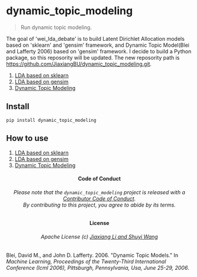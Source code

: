 
# dynamic_topic_modeling

> Run dynamic topic modeling.


<!-- README.md is generated from README.Rmd. Please edit that file -->


<!-- badges: start -->

<!-- badges: end -->

The goal of 'wei_lda_debate' is to build Latent Dirichlet Allocation
models based on 'sklearn' and 'gensim' framework, and Dynamic Topic
Model(Blei and Lafferty 2006) based on 'gensim' framework. I decide to
build a Python package, so this reposority will be updated. The new
reposority path is
<https://github.com/JiaxiangBU/dynamic_topic_modeling.git>.


1.  [LDA based on
    sklearn](https://nbviewer.jupyter.org/urls/jiaxiangbu.github.io/dynamic_topic_modeling/sklearn-lda.ipynb)
2.  [LDA based on
    gensim](https://nbviewer.jupyter.org/urls/jiaxiangbu.github.io/dynamic_topic_modeling/gensim-lda.ipynb)
3.  [Dynamic Topic
    Modeling](https://nbviewer.jupyter.org/urls/jiaxiangbu.github.io/dynamic_topic_modeling/dtm.ipynb)


## Install

`pip install dynamic_topic_modeling`

## How to use


1.  [LDA based on
    sklearn](https://nbviewer.jupyter.org/urls/jiaxiangbu.github.io/dynamic_topic_modeling/sklearn-lda.ipynb)
2.  [LDA based on
    gensim](https://nbviewer.jupyter.org/urls/jiaxiangbu.github.io/dynamic_topic_modeling/gensim-lda.ipynb)
3.  [Dynamic Topic
    Modeling](https://nbviewer.jupyter.org/urls/jiaxiangbu.github.io/dynamic_topic_modeling/dtm.ipynb)


<h4 align="center">

**Code of Conduct**

</h4>

<h6 align="center">

Please note that the `dynamic_topic_modeling` project is released with a
[Contributor Code of
Conduct](https://github.com/JiaxiangBU/dynamic_topic_modeling/blob/master/CODE_OF_CONDUCT.md).<br>By
contributing to this project, you agree to abide by its terms.

</h6>

<h4 align="center">

**License**

</h4>

<h6 align="center">

Apache License (c) [Jiaxiang Li and Shuyi
Wang](https://github.com/JiaxiangBU/dynamic_topic_modeling/blob/master/LICENSE.md)

</h6>

<div id="refs" class="references">

<div id="ref-Blei2006Dynamic">

Blei, David M., and John D. Lafferty. 2006. "Dynamic Topic Models." In
*Machine Learning, Proceedings of the Twenty-Third International
Conference (Icml 2006), Pittsburgh, Pennsylvania, Usa, June 25-29,
2006*.

</div>

</div>

